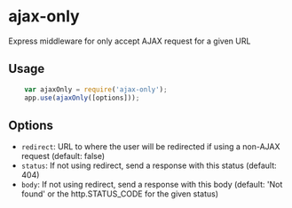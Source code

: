 # ajax-only

Express middleware for only accept AJAX request for a given URL

## Usage

```js
	var ajaxOnly = require('ajax-only');
	app.use(ajaxOnly([options]));
```

## Options

* `redirect`:  URL to where the user will be redirected if using a non-AJAX request (default: false)
* `status`: If not using redirect, send a response with this status (default: 404)
* `body`: If not using redirect, send a response with this body (default: 'Not found' or the http.STATUS_CODE for the given status)